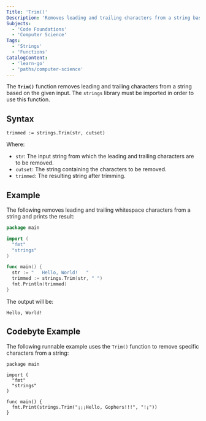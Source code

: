 ```yaml
---
Title: 'Trim()'
Description: 'Removes leading and trailing characters from a string based on the given input.'
Subjects:
  - 'Code Foundations'
  - 'Computer Science'
Tags:
  - 'Strings'
  - 'Functions'
CatalogContent:
  - 'learn-go'
  - 'paths/computer-science'
---
```


The **`Trim()`** function removes leading and trailing characters from a string based on the given input. The `strings` library must be imported in order to use this function.

## Syntax

```pseudo
trimmed := strings.Trim(str, cutset)
```

Where:

- `str`: The input string from which the leading and trailing characters are to be removed.
- `cutset`: The string containing the characters to be removed.
- `trimmed`: The resulting string after trimming.

## Example

The following removes leading and trailing whitespace characters from a string and prints the result:

```go
package main

import (
  "fmt"
  "strings"
)

func main() {
  str := "   Hello, World!   "
  trimmed := strings.Trim(str, " ")
  fmt.Println(trimmed)
}
```

The output will be:

```shell
Hello, World!
```

## Codebyte Example

The following runnable example uses the `Trim()` function to remove specific characters from a string:

```codebyte/golang
package main

import (
  "fmt"
  "strings"
)

func main() {
  fmt.Print(strings.Trim("¡¡¡Hello, Gophers!!!", "!¡"))
}
```
